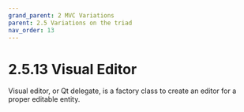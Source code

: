 ```yaml
---
grand_parent: 2 MVC Variations
parent: 2.5 Variations on the triad
nav_order: 13
---
```

# 2.5.13 Visual Editor

Visual editor, or Qt delegate, is a factory class to create an editor for a proper editable entity.


